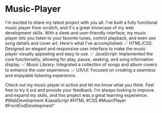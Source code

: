 # Music-Player
I'm excited to share my latest project with you all. I've built a fully functional music player from scratch, and it's a great showcase of my web development skills. With a sleek and user-friendly interface, my music player lets you listen to your favorite tunes, control playback, and even see song details and cover art.
Here's what I've accomplished:
✅ HTML/CSS: Designed an elegant and responsive user interface to make the music player visually appealing and easy to use.
✅ JavaScript: Implemented the core functionality, allowing for play, pause, seeking, and song information display.
✅ Music Library: Integrated a collection of songs and album covers to enhance the user experience.
✅ UX/UI: Focused on creating a seamless and enjoyable listening experience.

Check out my music player in action and let me know what you think. Feel free to try it out and provide your feedback. I'm always looking to improve and expand my skills, and this project was a great learning experience.
#WebDevelopment #JavaScript #HTML #CSS #MusicPlayer #FrontEndDevelopment"
